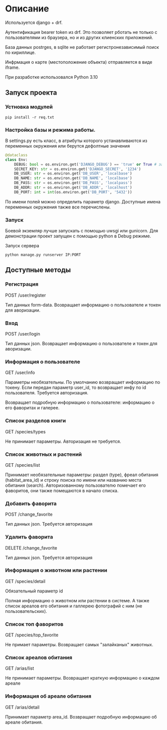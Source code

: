 # Описание

Используется django + drf. 

Аутентификация bearer token из drf. Это позволяет рботать не только с пользователями из браузера, но и из других клиенских приложений.

База данных postrges, в sqlite не работает регистронезависимый поиск по кириллице.

Инфрмация о карте (местоположение объекта) отправляется в виде iframe. 

При разработке использовался Python 3.10

## Запуск проекта

### Устновка модулей

```
pip install -r req.txt
```

### Настройка базы и режима работы. 

В settings.py есть класс, в атрибуты которого устанавливаются из переменных окружения или берутся дефолтные значения

```Python
@dataclass
class Env:
    DEBUG: bool = os.environ.get('DJANGO_DEBUG') == 'true' or True # загшука
    SECRET_KEY: str = os.environ.get('DJANGO_SECRET', '1234')
    DB_USER: str = os.environ.get('DB_USER', 'localbase')
    DB_NAME: str = os.environ.get('DB_NAME', 'localbase')
    DB_PASS: str = os.environ.get('DB_PASS', 'localpass')
    DB_ADDR: str = os.environ.get('DB_ADDR', 'localhost')
    DB_PORT: int = int(os.environ.get('DB_PORT', '5432'))
```

По имени полей можно определить параметр django. Доступные имена переменных окружения также все перечислены.

### Запуск

Боевой экземляр лучше запускать с помощью uwsgi или gunicorn. Для демонстрации проект запущен с помощью python в Debug режиме.

Запуск сервера

```shell
python manage.py runserver IP:PORT
```

## Доступные методы

### Регистрация

POST /user/register

Тип данных form-data. Возвращает информацию о пользователе и токен для аворизации.

### Вход

POST /user/login

Тип данных json. Возвращает информацию о пользователе и токен для аворизации.

### Информация о пользователе

GET /user/info

Параметры необязательны. По умолчанию возвращает информацию по токену. Если передан параметр user_id, то возвращает инфу по id пользователя. Требуется авторизация.

Возвращает подробную информацию о пользователе: информацию о его фаворитах и галерее.

### Список разделов книги

GET /species/types

Не принимает параметры. Авторизация не требуется.

### Список животных и растений

GET /species/list

Принимает необязательные параметры: раздел (type), фреал обитания (habitat_area_id) и строку поиска по имени или названию места обитания (search). Авторизованному пользователю помечает его фаворитов, они также помещаются в начало списка.

### Добавить фаворита

POST /change_favorite

Тип данных json. Требуется авторизация

### Удалить фаворита

DELETE /change_favorite

Тип данных json. Требуется авторизация

### Информация о животном или растении

GET /species/detail

Обязательный параметр id

Полная информацию о животном или растении в системе. А также список ареалов его обитания и галлерею фотографий с ним (не пользовательских).

### Список топ фаворитов

GET /species/top_favorite

Не примает параметры. Возвращает самых "залайканых" животных.

### Список ареалов обитания 

GET /arias/list

Не принимает параметры. Возвращает краткую информацию о каждом ареале

### Информация об ареале обитания

GET /arias/detail

Принимает параметр area_id. Возвращает подробную информацию об ареале обитания.